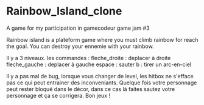 # Rainbow_Island_clone
A game for my participation in gamecodeur game jam #3

Rainbow island is a plateform game where you must climb rainbow for reach the goal.
You can destroy your ennemie with your rainbow.

Il y a 3 niveaux. 
les commandes : 
                fleche_droite : deplacer à droite
                fleche_gauche : deplacer à gauche
                espace : sauter
                b : tirer un arc-en-ciel
      
      
 Il y a pas mal de bug, lorsque vous changer de level, les hitbox ne s'efface pas ce qui peut entrainer des inconveniants.
 Quelque fois votre personnage peut rester bloqué dans le décor, dans ce cas là faites sautez votre personnage et ça se corrigera.
 Bon jeux !
